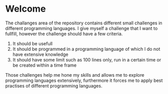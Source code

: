 # Welcome
The challanges area of the repository contains different small challenges in different programming languages.
I give myself a challenge that I want to fullfill, however the challenge should have a few criteria. 
1. It should be usefull
2. It should be programmed in a programming language of which I do not have extensive knowledge
3. It should have some limit such as 100 lines only, run in a certain time or be created within a time frame

Those challenges help me hone my skills and allows me to explore programming languages extensively,
furthermore it forces me to apply best practises of different programming languages.